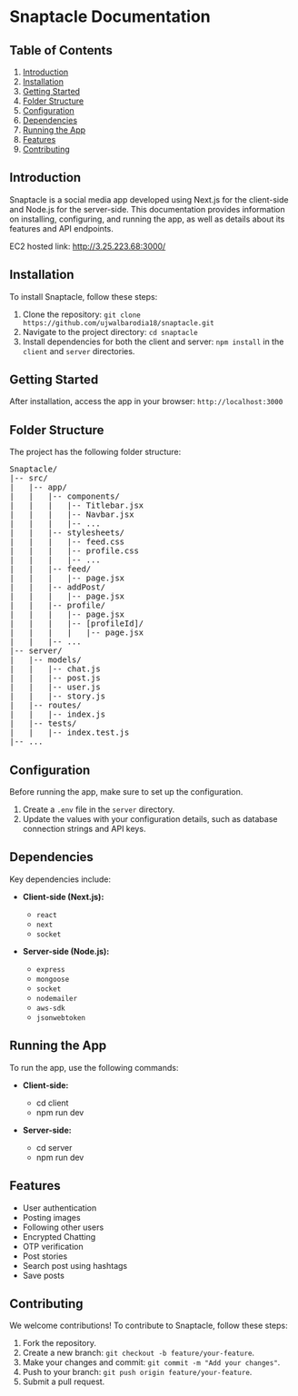 # Snaptacle Documentation

## Table of Contents
1. [Introduction](#introduction)
2. [Installation](#installation)
3. [Getting Started](#getting-started)
4. [Folder Structure](#folder-structure)
5. [Configuration](#configuration)
6. [Dependencies](#dependencies)
7. [Running the App](#running-the-app)
8. [Features](#features)
9. [Contributing](#contributing)


## Introduction
Snaptacle is a social media app developed using Next.js for the client-side and Node.js for the server-side. This documentation provides information on installing, configuring, and running the app, as well as details about its features and API endpoints.

EC2 hosted link: http://3.25.223.68:3000/

## Installation
To install Snaptacle, follow these steps:

1. Clone the repository: `git clone https://github.com/ujwalbarodia18/snaptacle.git`
2. Navigate to the project directory: `cd snaptacle`
3. Install dependencies for both the client and server: `npm install` in the `client` and `server` directories.


## Getting Started
After installation, access the app in your browser: `http://localhost:3000`


## Folder Structure
The project has the following folder structure:

<pre>
Snaptacle/
|-- src/
|   |-- app/
|   |   |-- components/
|   |   |   |-- Titlebar.jsx
|   |   |   |-- Navbar.jsx
|   |   |   |-- ...
|   |   |-- stylesheets/
|   |   |   |-- feed.css
|   |   |   |-- profile.css
|   |   |   |-- ...
|   |   |-- feed/
|   |   |   |-- page.jsx
|   |   |-- addPost/
|   |   |   |-- page.jsx
|   |   |-- profile/
|   |   |   |-- page.jsx
|   |   |   |-- [profileId]/
|   |   |   |   |-- page.jsx
|   |   |-- ...
|-- server/
|   |-- models/
|   |   |-- chat.js
|   |   |-- post.js
|   |   |-- user.js
|   |   |-- story.js
|   |-- routes/
|   |   |-- index.js
|   |-- tests/
|   |   |-- index.test.js
|-- ...
</pre>

## Configuration
Before running the app, make sure to set up the configuration. 

1. Create a `.env` file in the `server` directory.
2. Update the values with your configuration details, such as database connection strings and API keys.

## Dependencies
Key dependencies include:

- **Client-side (Next.js):**
  - `react`
  - `next`
  - `socket`

- **Server-side (Node.js):**
  - `express`
  - `mongoose`
  - `socket`
  - `nodemailer`
  - `aws-sdk`
  - `jsonwebtoken`


## Running the App
To run the app, use the following commands:

- **Client-side:**  
   - cd client  
   - npm run dev

- **Server-side:**  
   - cd server  
   - npm run dev


## Features
- User authentication
- Posting images
- Following other users
- Encrypted Chatting
- OTP verification
- Post stories
- Search post using hashtags
- Save posts


## Contributing
We welcome contributions! To contribute to Snaptacle, follow these steps:

1. Fork the repository.
2. Create a new branch: `git checkout -b feature/your-feature`.
3. Make your changes and commit: `git commit -m "Add your changes"`.
4. Push to your branch: `git push origin feature/your-feature`.
5. Submit a pull request.

